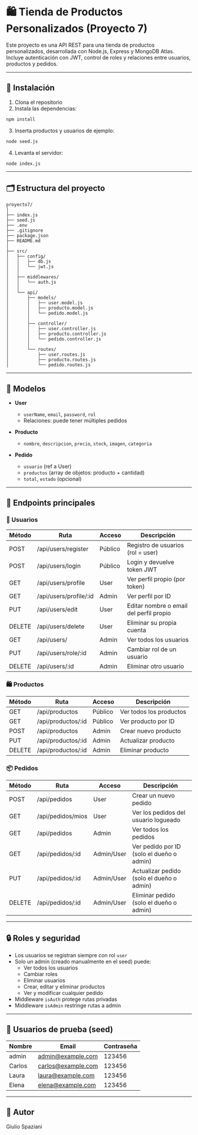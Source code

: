 # 🛍️ Tienda de Productos Personalizados (Proyecto 7)

Este proyecto es una API REST para una tienda de productos personalizados, desarrollada con Node.js, Express y MongoDB Atlas. Incluye autenticación con JWT, control de roles y relaciones entre usuarios, productos y pedidos.

---

## 🔧 Instalación

1. Clona el repositorio  
2. Instala las dependencias:

```bash
npm install
```

3. Inserta productos y usuarios de ejemplo:

```bash
node seed.js
```

4. Levanta el servidor:

```bash
node index.js
```

---

## 🗂️ Estructura del proyecto

```
proyecto7/
│
├── index.js
├── seed.js
├── .env
├── .gitignore
├── package.json
├── README.md
│
├── src/
│   ├── config/
│   │   ├── db.js
│   │   └── jwt.js
│   │
│   ├── middlewares/
│   │   └── auth.js
│   │
│   └── api/
│       ├── models/
│       │   ├── user.model.js
│       │   ├── producto.model.js
│       │   └── pedido.model.js
│       │
│       ├── controller/
│       │   ├── user.controller.js
│       │   ├── producto.controller.js
│       │   └── pedido.controller.js
│       │
│       └── routes/
│           ├── user.routes.js
│           ├── producto.routes.js
│           └── pedido.routes.js
```

---

## 🧩 Modelos

- **User**  
  - `userName`, `email`, `password`, `rol`  
  - Relaciones: puede tener múltiples pedidos

- **Producto**  
  - `nombre`, `descripcion`, `precio`, `stock`, `imagen`, `categoria`

- **Pedido**  
  - `usuario` (ref a User)  
  - `productos` (array de objetos: producto + cantidad)  
  - `total`, `estado` (opcional)

---

## 📡 Endpoints principales

### 🔐 Usuarios

| Método | Ruta                        | Acceso     | Descripción                                      |
|--------|-----------------------------|------------|--------------------------------------------------|
| POST   | /api/users/register         | Público    | Registro de usuarios (rol = user)               |
| POST   | /api/users/login            | Público    | Login y devuelve token JWT                      |
| GET    | /api/users/profile          | User       | Ver perfil propio (por token)                   |
| GET    | /api/users/profile/:id      | Admin      | Ver perfil por ID                               |
| PUT    | /api/users/edit             | User       | Editar nombre o email del perfil propio         |
| DELETE | /api/users/delete           | User       | Eliminar su propia cuenta                       |
| GET    | /api/users/                 | Admin      | Ver todos los usuarios                          |
| PUT    | /api/users/role/:id         | Admin      | Cambiar rol de un usuario                       |
| DELETE | /api/users/:id              | Admin      | Eliminar otro usuario                           |

### 🛍️ Productos

| Método | Ruta               | Acceso | Descripción                 |
|--------|--------------------|--------|-----------------------------|
| GET    | /api/productos     | Público| Ver todos los productos     |
| GET    | /api/productos/:id | Público| Ver producto por ID         |
| POST   | /api/productos     | Admin  | Crear nuevo producto        |
| PUT    | /api/productos/:id | Admin  | Actualizar producto         |
| DELETE | /api/productos/:id | Admin  | Eliminar producto           |

### 📦 Pedidos

| Método | Ruta                     | Acceso     | Descripción                                      |
|--------|--------------------------|------------|--------------------------------------------------|
| POST   | /api/pedidos             | User       | Crear un nuevo pedido                            |
| GET    | /api/pedidos/mios        | User       | Ver los pedidos del usuario logueado             |
| GET    | /api/pedidos             | Admin      | Ver todos los pedidos                            |
| GET    | /api/pedidos/:id         | Admin/User | Ver pedido por ID (solo el dueño o admin)        |
| PUT    | /api/pedidos/:id         | Admin/User | Actualizar pedido (solo el dueño o admin)        |
| DELETE | /api/pedidos/:id         | Admin/User | Eliminar pedido (solo el dueño o admin)          |

---

## 🔒 Roles y seguridad

- Los usuarios se registran siempre con rol `user`
- Solo un admin (creado manualmente en el seed) puede:
  - Ver todos los usuarios
  - Cambiar roles
  - Eliminar usuarios
  - Crear, editar y eliminar productos
  - Ver y modificar cualquier pedido
- Middleware `isAuth` protege rutas privadas
- Middleware `isAdmin` restringe rutas a admin

---

## 👥 Usuarios de prueba (seed)

| Nombre  | Email              | Contraseña |
|---------|--------------------|------------|
| admin   | admin@example.com  | 123456     |
| Carlos  | carlos@example.com | 123456     |
| Laura   | laura@example.com  | 123456     |
| Elena   | elena@example.com  | 123456     |

---

## 👤 Autor

Giulio Spaziani